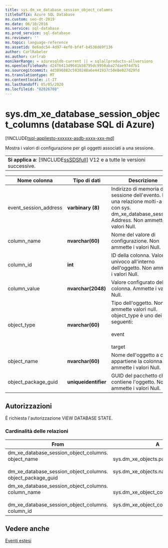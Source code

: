 ```yaml
---
title: sys.dm_xe_database_session_object_columns
titleSuffix: Azure SQL Database
ms.custom: seo-dt-2019
ms.date: 06/10/2016
ms.service: sql-database
ms.prod_service: sql-database
ms.reviewer: ''
ms.topic: language-reference
ms.assetid: 0e6adc54-4d97-4ef0-bf4f-b4538d69f136
author: CarlRabeler
ms.author: carlrab
monikerRange: = azuresqldb-current || = sqlallproducts-allversions
ms.openlocfilehash: d24f6413d9641b58795dc9950aba27dae974d7b1
ms.sourcegitcommit: 4d3896882c5930248a6e441937c50e8e027d29fd
ms.translationtype: MT
ms.contentlocale: it-IT
ms.lasthandoff: 05/05/2020
ms.locfileid: "82826708"
---
```

# <a name="sysdm_xe_database_session_object_columns-azure-sql-database"></a>sys.dm_xe_database_session_object_columns (database SQL di Azure)
[!INCLUDE[tsql-appliesto-xxxxxx-asdb-xxxx-xxx-md](../../includes/tsql-appliesto-xxxxxx-asdb-xxxx-xxx-md.md)]

  Mostra i valori di configurazione per gli oggetti associati a una sessione.  
  
||  
|-|  
|**Si applica a**: [!INCLUDE[ssSDSfull](../../includes/sssdsfull-md.md)] V12 e a tutte le versioni successive.|  
  
|Nome colonna|Tipo di dati|Descrizione|  
|-----------------|---------------|-----------------|  
|event_session_address|**varbinary (8)**|Indirizzo di memoria della sessione dell'evento. Ha una relazione molti-a-uno con sys. dm_xe_database_sessions. Address. Non ammette i valori Null.|  
|column_name|**nvarchar(60)**|Nome del valore di configurazione. Non ammette i valori Null.|  
|column_id|**int**|ID della colonna. Valore univoco all'interno dell'oggetto. Non ammette i valori Null.|  
|column_value|**nvarchar(2048)**|Valore configurato della colonna. Ammette i valori Null.|  
|object_type|**nvarchar(60)**|Tipo dell'oggetto.  Non ammette valori null. object_type è uno dei seguenti:<br /><br /> event<br /><br /> target|  
|object_name|**nvarchar(60)**|Nome dell'oggetto a cui appartiene la colonna. Non ammette i valori Null.|  
|object_package_guid|**uniqueidentifier**|GUID del pacchetto che contiene l'oggetto. Non ammette i valori Null.|  
  
## <a name="permissions"></a>Autorizzazioni  
 È richiesta l'autorizzazione VIEW DATABASE STATE.  
  
### <a name="relationship-cardinalities"></a>Cardinalità delle relazioni  
  
|From|A|Relazione|  
|----------|--------|------------------|  
|dm_xe_database_session_object_columns. object_name<br /><br /> dm_xe_database_session_object_columns. object_package_guid|sys.dm_xe_objects.package_guid<br /><br /> sys.dm_xe_objects.name|Molti-a-uno|  
|dm_xe_database_session_object_columns. column_name<br /><br /> dm_xe_database_session_object_columns. column_id|sys.dm_xe_object_columns.name<br /><br /> sys.dm_xe_object_columns.column_id|Molti-a-uno|  
  
## <a name="see-also"></a>Vedere anche  
 [Eventi estesi](../../relational-databases/extended-events/extended-events.md)  
  
  
